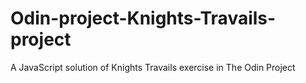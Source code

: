 # Odin-project-Knights-Travails-project
A JavaScript solution of Knights Travails exercise in The Odin Project 
